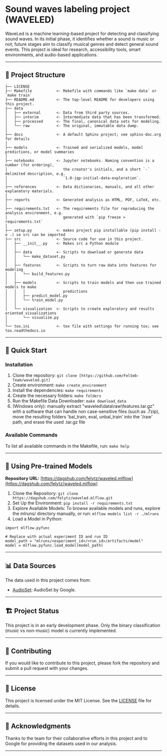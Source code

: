 # Sound waves labeling project (WAVELED)

WaveLed is a machine learning-based project for detecting and classifying sound waves. In its initial phase, it identifies whether a sound is music or not; future stages aim to classify musical genres and detect general sound events. This project is ideal for research, accessibility tools, smart environments, and audio-based applications.

---

## 📂 Project Structure


    ├── LICENSE
    ├── Makefile           <- Makefile with commands like `make data` or `make train`
    ├── README.md          <- The top-level README for developers using this project.
    ├── data
    │   ├── external       <- Data from third party sources.
    │   ├── interim        <- Intermediate data that has been transformed.
    │   ├── processed      <- The final, canonical data sets for modeling.
    │   └── raw            <- The original, immutable data dump.
    │
    ├── docs               <- A default Sphinx project; see sphinx-doc.org for details
    │
    ├── models             <- Trained and serialized models, model predictions, or model summaries
    │
    ├── notebooks          <- Jupyter notebooks. Naming convention is a number (for ordering),
    │                         the creator's initials, and a short `-` delimited description, e.g.
    │                         `1.0-jqp-initial-data-exploration`.
    │
    ├── references         <- Data dictionaries, manuals, and all other explanatory materials.
    │
    ├── reports            <- Generated analysis as HTML, PDF, LaTeX, etc.
    │   
    ├── requirements.txt   <- The requirements file for reproducing the analysis environment, e.g.
    │                         generated with `pip freeze > requirements.txt`
    │
    ├── setup.py           <- makes project pip installable (pip install -e .) so src can be imported
    ├── src                <- Source code for use in this project.
    │   ├── __init__.py    <- Makes src a Python module
    │   │
    │   ├── data           <- Scripts to download or generate data
    │   │   └── make_dataset.py
    │   │
    │   ├── features       <- Scripts to turn raw data into features for modeling
    │   │   └── build_features.py
    │   │
    │   ├── models         <- Scripts to train models and then use trained models to make
    │   │   │                 predictions
    │   │   ├── predict_model.py
    │   │   └── train_model.py
    │   │
    │   └── visualization  <- Scripts to create exploratory and results oriented visualizations
    │       └── visualize.py
    │
    └── tox.ini            <- tox file with settings for running tox; see tox.readthedocs.io

---

## 🚀 Quick Start

### Installation

1. Clone the repository: `git clone [https://github.com/FelSeb-Team/waveled.git]`
2. Create environment: `make create_environment`
3. Install the dependencies: `make requirements`
4. Create the necessary folders: `make folders`
5. Run the Makefile Data Downloader: `make download_data`
6. (Windows only): manually extract "waveled\data\raw\features.tar.gz" with a software that can handle non case-sensitive files (such as .7zip), move the resulting folders 'bal_train, eval, unbal_train' into the '/raw' path, and erase the used .tar.gz file

### Available Commands
To list all available commands in the Makefile, run: `make help`

---

## 🤖 Using Pre-trained Models

**Repository URL:** [https://dagshub.com/felytz/waveled.mlflow](https://dagshub.com/felytz/waveled.mlflow)

1. Clone the Repository: `git clone https://dagshub.com/felytz/waveled.mlflow.git`
2. Set Up the Environment: `pip install -r requirements.txt`
3. Explore Available Models: 
To browse available models and runs, explore the mlruns/ directory manually, or run: `mlflow models list -r ./mlruns`
4. Load a Model in Python:
```
import mlflow.pyfunc

# Replace with actual experiment ID and run ID
model_path = "mlruns/<experiment_id>/<run_id>/artifacts/model"
model = mlflow.pyfunc.load_model(model_path)
```

---

## 📊 Data Sources

The data used in this project comes from:

- [AudioSet](https://research.google.com/audioset/): AudioSet by Google.

---

## 🏗️ Project Status
This project is in an early development phase. Only the binary classification (music vs non-music) model is currently implemented.

---

## 🤝 Contributing
If you would like to contribute to this project, please fork the repository and submit a pull request with your changes.

---

## 📜 License
This project is licensed under the MIT License. See the [LICENSE](https://github.com/FelSeb-Team/waveled/blob/ffaecf9d1b275e3cb878cafda6f2012726d9cc20/LICENSE) file for details.

---

## 🙏 Acknowledgments
Thanks to the team for their collaborative efforts in this project and to Google for providing the datasets used in our analysis.

---
